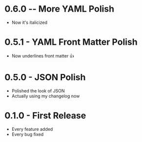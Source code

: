 # 0.6.0 -- More YAML Polish
- Now it's italicized

# 0.5.1 - YAML Front Matter Polish
- Now underlines front matter :thumbsup:

# 0.5.0 - JSON Polish
- Polished the look of JSON
- Actually using my changelog now

# 0.1.0 - First Release
- Every feature added
- Every bug fixed
